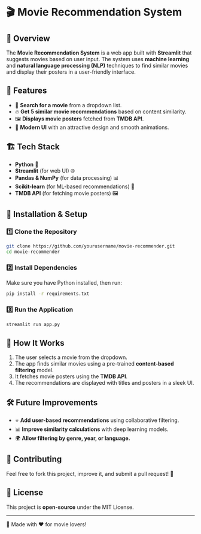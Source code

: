 # 🎬 Movie Recommendation System

## 📌 Overview
The **Movie Recommendation System** is a web app built with **Streamlit** that suggests movies based on user input. The system uses **machine learning** and **natural language processing (NLP)** techniques to find similar movies and display their posters in a user-friendly interface.

## 🚀 Features
- 🎥 **Search for a movie** from a dropdown list.
- 🔥 **Get 5 similar movie recommendations** based on content similarity.
- 🖼 **Displays movie posters** fetched from **TMDB API**.
- 🎨 **Modern UI** with an attractive design and smooth animations.

## 🏗️ Tech Stack
- **Python** 🐍
- **Streamlit** (for web UI) 🌐
- **Pandas & NumPy** (for data processing) 📊
- **Scikit-learn** (for ML-based recommendations) 🤖
- **TMDB API** (for fetching movie posters) 🖼

## 📂 Installation & Setup
### 1️⃣ Clone the Repository
```bash
git clone https://github.com/yourusername/movie-recommender.git
cd movie-recommender
```

### 2️⃣ Install Dependencies
Make sure you have Python installed, then run:
```bash
pip install -r requirements.txt
```

### 3️⃣ Run the Application
```bash
streamlit run app.py
```

## 🔧 How It Works
1. The user selects a movie from the dropdown.
2. The app finds similar movies using a pre-trained **content-based filtering** model.
3. It fetches movie posters using the **TMDB API**.
4. The recommendations are displayed with titles and posters in a sleek UI.

## 🛠️ Future Improvements
- ⭐ **Add user-based recommendations** using collaborative filtering.
- 📊 **Improve similarity calculations** with deep learning models.
- 🌍 **Allow filtering by genre, year, or language.**

## 🤝 Contributing
Feel free to fork this project, improve it, and submit a pull request! 🚀

## 📜 License
This project is **open-source** under the MIT License.

---
🎥 Made with ❤️ for movie lovers!